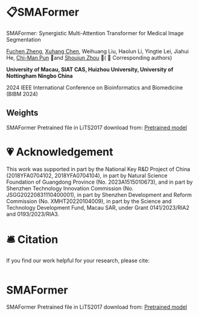 # 📋SMAFormer

SMAFormer: Synergistic Multi-Attention Transformer for Medical Image Segmentation

[Fuchen Zheng](https://lzeeorno.github.io/),  [Xuhang Chen](https://cxh.netlify.app/), Weihuang Liu, Haolun Li, Yingtie Lei, Jiahui He, [Chi-Man Pun](https://www.cis.um.edu.mo/~cmpun/) 📮and [Shoujun Zhou](https://people.ucas.edu.cn/~sjzhou?language=en) 📮( 📮 Corresponding authors)

**University of Macau, SIAT CAS, Huizhou University, University of Nottingham Ningbo China**

2024 IEEE International Conference on Bioinformatics and Biomedicine (BIBM 2024)

## Weights

SMAFormer Pretrained file in LiTS2017 download from: [Pretrained model](https://drive.google.com/drive/folders/1f7-G3JB9sLZDd43fqZOql-peoYdXUCIk?usp=sharing)

# 💗 Acknowledgement

This work was supported in part by the National Key R\&D Project of China (2018YFA0704102, 2018YFA0704104), in part by Natural Science Foundation of Guangdong Province (No. 2023A1515010673), and in part by Shenzhen Technology Innovation Commission (No. JSGG20220831110400001), in part by Shenzhen Development and Reform Commission (No. XMHT20220104009), in part by the Science and Technology Development Fund, Macau SAR, under Grant 0141/2023/RIA2 and 0193/2023/RIA3.

# 🛎 Citation

If you find our work helpful for your research, please cite:

```bib

```

# SMAFormer

SMAFormer Pretrained file in LiTS2017 download from: [Pretrained model](https://drive.google.com/drive/folders/1f7-G3JB9sLZDd43fqZOql-peoYdXUCIk?usp=sharing)
